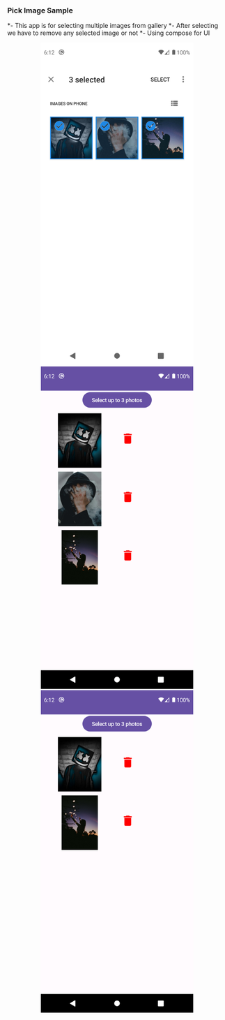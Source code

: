 
### Pick Image Sample

*- This app is for selecting multiple images from gallery
*- After selecting we have to remove any selected image or not
*- Using compose for UI 


<p align="center">

<img src="images/Screenshot_1739191354.png" width="350" title="Image available in gallery">
  <img src="images/Screenshot_1739191360.png" width="350" alt="Selected Images">
    <img src="images/Screenshot_1739191364.png" width="350" alt="Image available in gallery">
</p>
